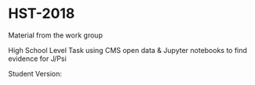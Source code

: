 # HST-2018
Material from the work group 

High School Level Task using CMS open data & Jupyter notebooks to find evidence for J/Psi

Student Version: 
